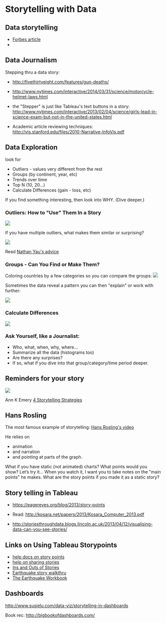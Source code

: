 # Storytelling with Data


## Data storytelling

* [Forbes article](https://www.forbes.com/sites/brentdykes/2016/03/31/data-storytelling-the-essential-data-science-skill-everyone-needs/#1264193f52ad)
*


## Data Journalism

Stepping thru a data story:

* http://fivethirtyeight.com/features/gun-deaths/

* http://www.nytimes.com/interactive/2014/03/31/science/motorcycle-helmet-laws.html

* the "Stepper" is just like Tableau's text buttons in a story: http://www.nytimes.com/interactive/2013/02/04/science/girls-lead-in-science-exam-but-not-in-the-united-states.html

* Academic article reviewing techniques: http://vis.stanford.edu/files/2010-Narrative-InfoVis.pdf


## Data Exploration

look for

* Outliers - values very different from the rest
* Groups (by continent, year, etc)
* Trends over time
* Top N (10, 20…)
* Calculate Differences (gain - loss, etc)

If you find something interesting, then look into WHY. (Dive deeper.)

### Outliers: How to "Use" Them In a Story

<img src="assets/Storytelling-b13f0.png">

If you have multiple outliers, what makes them similar or surprising?

<img src="assets/Storytelling-f4657.png">

Read [Nathan Yau's advice](http://flowingdata.com/2018/03/07/visualizing-outliers/)

### Groups - Can You Find or Make Them?

Coloring countries by a few categories so you can compare the groups:
<img src="assets/Storytelling-60c10.png">

Sometimes the data reveal a pattern you can then "explain" or work with further:

<img src="assets/Storytelling-1f88e.png">

### Calculate Differences

<img src="assets/Storytelling-b64e5.png">

### Ask Yourself, like a Journalist:

* Who, what, when, why, where…
* Summarize all the data (histograms too)
* Are there any surprises?
* If so, what if you dive into that group/category/time period deeper.

## Reminders for your story

<img src="assets/Storytelling-a80e8.png">

Ann K Emery [4 Storytelling Strategies](annkemery.com/four-storytelling-strategies/)


## Hans Rosling

The most famous example of storytelling: [Hans Rosling's video](https://www.ted.com/talks/hans_rosling_shows_the_best_stats_you_ve_ever_seen?language=en)

He relies on
* animation
* and narration
* and pointing at parts of the graph.

What if you have static (not animated) charts?  What points would you show?
Let’s try it…  When you watch it, I want you to take notes on the "main points" he makes.  What are the story points if you made it as a static story?

## Story telling in Tableau

* https://eagereyes.org/blog/2013/story-points

* Read: http://kosara.net/papers/2013/Kosara_Computer_2013.pdf

* http://storiesthroughdata.blogs.lincoln.ac.uk/2013/04/12/visualising-data-can-you-see-stories/

## Links on Using Tableau Storypoints

* [help docs on story points](http://onlinehelp.tableau.com/current/pro/desktop/en-us/help.htm#qs_stories.html)
* [help on sharing stories](http://onlinehelp.tableau.com/current/pro/desktop/en-us/help.htm#stories.html%3FTocPath%3DPublish%2520and%2520Share%7CStories%7C_____0)
* [Ins and Outs of Stories](https://tc14.tableau.com/schedule/content/961)
* [Earthquake story walkthru](http://onlinehelp.tableau.com/current/pro/desktop/en-us/help.htm#story_example.html)
* [The Earthquake Workbook](https://public.tableau.com/profile/tableau.docs.team#!/vizhome/EarthquakeTrendStoryExample/Earthquakestory)

## Dashboards

http://www.susielu.com/data-viz/storytelling-in-dashboards

Book rec: http://bigbookofdashboards.com/

